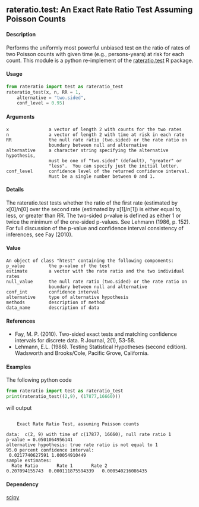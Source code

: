 ## rateratio.test: An Exact Rate Ratio Test Assuming Poisson Counts ##

#### Description ####
Performs the uniformly most powerful unbiased test on the ratio of rates
of two Poisson counts with given time (e.g., persons-years) at risk for
each count. This module is a python re-implement of the 
[rateratio.test](https://cran.r-project.org/package=rateratio.test)
R package.

#### Usage ####
```python
from rateratio import test as rateratio_test
rateratio_test(x, n, RR = 1, 
    alternative = "two.sided",
    conf_level = 0.95)
```

#### Arguments ####
    x               a vector of length 2 with counts for the two rates
    n               a vector of length 2 with time at risk in each rate
    RR              the null rate ratio (two.sided) or the rate ratio on
                    boundary between null and alternative
    alternative     a character string specifying the alternative hypothesis,
                    must be one of "two.sided" (default), "greater" or
                    "less".  You can specify just the initial letter.
    conf_level      confidence level of the returned confidence interval.
                    Must be a single number between 0 and 1.

#### Details ####
The rateratio.test tests whether the ratio of the first rate (estimated
by x[0]/n[0] over the second rate (estimated by x[1]/n[1]) is either
equal to, less, or greater than RR. The two-sided p-value is defined as
either 1 or twice the minimum of the one-sided p-values.
See Lehmann (1986, p. 152). For full discussion of the p-value and
confidence interval consistency of inferences, see Fay (2010).

#### Value ####
    An object of class "htest" containing the following components:
    p_value         the p-value of the test
    estimate        a vector with the rate ratio and the two individual rates
    null_value      the null rate ratio (two.sided) or the rate ratio on
                    boundary between null and alternative
    conf_int        confidence interval
    alternative     type of alternative hypothesis
    methods         description of method
    data_name       description of data

#### References ####
* Fay, M. P. (2010). Two-sided exact tests and matching confidence
  intervals for discrete data. R Journal, 2(1), 53-58.
* Lehmann, E.L. (1986). Testing Statistical Hypotheses (second edition).
  Wadsworth and Brooks/Cole, Pacific Grove, California.

#### Examples ####
The following python code
```python
from rateratio import test as rateratio_test
print(rateratio_test((2,9), (17877,16660)))
```
will output
```

	Exact Rate Ratio Test, assuming Poisson counts

data:  c(2, 9) with time of c(17877, 16660), null rate ratio 1
p-value = 0.0501064956141
alternative hypothesis: true rate ratio is not equal to 1
95.0 percent confidence interval:
 0.0217740627591 1.00054910449
sample estimates:
  Rate Ratio       Rate 1       Rate 2
0.207094155743	0.000111875594339	0.000540216086435
```

#### Dependency ####
[scipy](https://www.scipy.org/)
